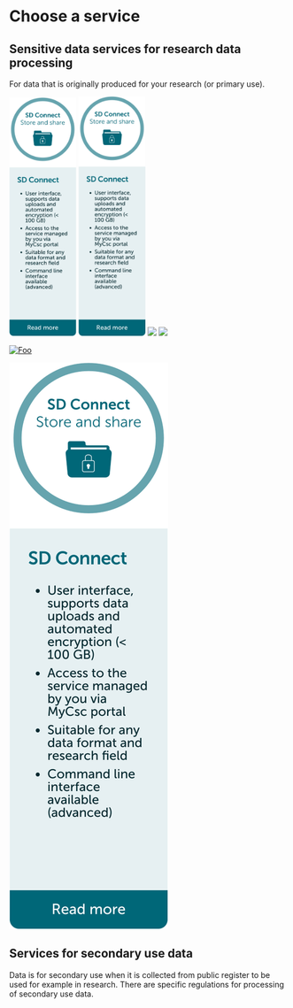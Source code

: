 # Choose a service
## Sensitive data services for research data processing
For data that is originally produced for your research (or primary use). 


<p float="left">
  <a href="creating_containers.md"><img src="./images/introduction/SD_ChooseService_SDConnect.svg" width="24%"></a>
  <img src="./images/introduction/SD_ChooseService_SDConnect.png" width="24%" />
  <img src="images/cat.png" width="24%" />
  <img src="images/lizzard.png" width="24%" />
</p>

<a href="https://www.csc.fi" rel="some text">![Foo](http://www.google.com.au/images/nav_logo7.png)</a>

<a href="https://www.csc.fi" rel="some text">![Foo](./images/introduction/SD_ChooseService_SDConnect.svg)</a>


## Services for secondary use data
Data is for secondary use when it is collected from public register to be used for example in research. There are specific regulations for processing of secondary use data.
